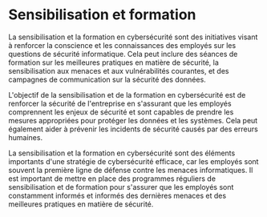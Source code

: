 # Sensibilisation et formation

La sensibilisation et la formation en cybersécurité sont des initiatives visant à renforcer la conscience et les connaissances des employés sur les questions de sécurité informatique. Cela peut inclure des séances de formation sur les meilleures pratiques en matière de sécurité, la sensibilisation aux menaces et aux vulnérabilités courantes, et des campagnes de communication sur la sécurité des données.

L'objectif de la sensibilisation et de la formation en cybersécurité est de renforcer la sécurité de l'entreprise en s'assurant que les employés comprennent les enjeux de sécurité et sont capables de prendre les mesures appropriées pour protéger les données et les systèmes. Cela peut également aider à prévenir les incidents de sécurité causés par des erreurs humaines.

La sensibilisation et la formation en cybersécurité sont des éléments importants d'une stratégie de cybersécurité efficace, car les employés sont souvent la première ligne de défense contre les menaces informatiques. Il est important de mettre en place des programmes réguliers de sensibilisation et de formation pour s'assurer que les employés sont constamment informés et informés des dernières menaces et des meilleures pratiques en matière de sécurité.
